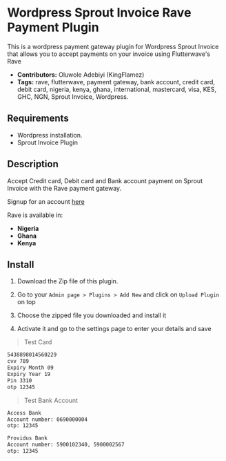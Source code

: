 # Wordpress Sprout Invoice Rave Payment Plugin
This is a wordpress payment gateway plugin for Wordpress Sprout Invoice that allows you to accept payments on your invoice using Flutterwave's Rave
 - **Contributors:** Oluwole Adebiyi (KingFlamez)
 - **Tags:** rave, flutterwave, payment gateway, bank account, credit card, debit card, nigeria, kenya, ghana, international, mastercard, visa, KES, GHC, NGN, Sprout Invoice, Wordpress.


## Requirements

- Wordpress installation.
- Sprout Invoice Plugin

## Description

Accept Credit card, Debit card and Bank account payment on Sprout Invoice with the Rave payment gateway.

Signup for an account [here](https://rave.flutterwave.com)

Rave is available in:

* __Nigeria__
* __Ghana__
* __Kenya__

## Install
1. Download the Zip file of this plugin.

2. Go to your `Admin page > Plugins > Add New` and click on `Upload Plugin` on top

3. Choose the zipped file you downloaded and install it

4. Activate it and go to the settings page to enter your details and save

>Test Card

```bash
5438898014560229
cvv 789
Expiry Month 09
Expiry Year 19
Pin 3310
otp 12345
```

>Test Bank Account

```bash
Access Bank
Account number: 0690000004
otp: 12345
```

```bash
Providus Bank
Account number: 5900102340, 5900002567
otp: 12345
``` 
